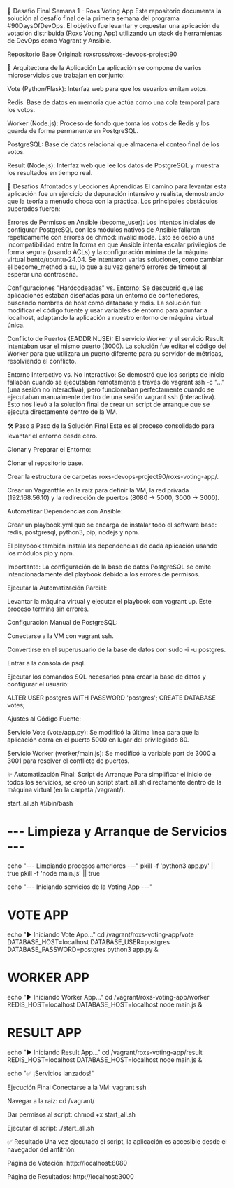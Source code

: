 🚀 Desafío Final Semana 1 - Roxs Voting App
Este repositorio documenta la solución al desafío final de la primera semana del programa #90DaysOfDevOps. El objetivo fue levantar y orquestar una aplicación de votación distribuida (Roxs Voting App) utilizando un stack de herramientas de DevOps como Vagrant y Ansible.

Repositorio Base Original: roxsross/roxs-devops-project90

🎯 Arquitectura de la Aplicación
La aplicación se compone de varios microservicios que trabajan en conjunto:

Vote (Python/Flask): Interfaz web para que los usuarios emitan votos.

Redis: Base de datos en memoria que actúa como una cola temporal para los votos.

Worker (Node.js): Proceso de fondo que toma los votos de Redis y los guarda de forma permanente en PostgreSQL.

PostgreSQL: Base de datos relacional que almacena el conteo final de los votos.

Result (Node.js): Interfaz web que lee los datos de PostgreSQL y muestra los resultados en tiempo real.

🧗 Desafíos Afrontados y Lecciones Aprendidas
El camino para levantar esta aplicación fue un ejercicio de depuración intensivo y realista, demostrando que la teoría a menudo choca con la práctica. Los principales obstáculos superados fueron:

Errores de Permisos en Ansible (become_user): Los intentos iniciales de configurar PostgreSQL con los módulos nativos de Ansible fallaron repetidamente con errores de chmod: invalid mode. Esto se debió a una incompatibilidad entre la forma en que Ansible intenta escalar privilegios de forma segura (usando ACLs) y la configuración mínima de la máquina virtual bento/ubuntu-24.04. Se intentaron varias soluciones, como cambiar el become_method a su, lo que a su vez generó errores de timeout al esperar una contraseña.

Configuraciones "Hardcodeadas" vs. Entorno: Se descubrió que las aplicaciones estaban diseñadas para un entorno de contenedores, buscando nombres de host como database y redis. La solución fue modificar el código fuente y usar variables de entorno para apuntar a localhost, adaptando la aplicación a nuestro entorno de máquina virtual única.

Conflicto de Puertos (EADDRINUSE): El servicio Worker y el servicio Result intentaban usar el mismo puerto (3000). La solución fue editar el código del Worker para que utilizara un puerto diferente para su servidor de métricas, resolviendo el conflicto.

Entorno Interactivo vs. No Interactivo: Se demostró que los scripts de inicio fallaban cuando se ejecutaban remotamente a través de vagrant ssh -c "..." (una sesión no interactiva), pero funcionaban perfectamente cuando se ejecutaban manualmente dentro de una sesión vagrant ssh (interactiva). Esto nos llevó a la solución final de crear un script de arranque que se ejecuta directamente dentro de la VM.

🛠️ Paso a Paso de la Solución Final
Este es el proceso consolidado para levantar el entorno desde cero.

Clonar y Preparar el Entorno:

Clonar el repositorio base.

Crear la estructura de carpetas roxs-devops-project90/roxs-voting-app/.

Crear un Vagrantfile en la raíz para definir la VM, la red privada (192.168.56.10) y la redirección de puertos (8080 -> 5000, 3000 -> 3000).

Automatizar Dependencias con Ansible:

Crear un playbook.yml que se encarga de instalar todo el software base: redis, postgresql, python3, pip, nodejs y npm.

El playbook también instala las dependencias de cada aplicación usando los módulos pip y npm.

Importante: La configuración de la base de datos PostgreSQL se omite intencionadamente del playbook debido a los errores de permisos.

Ejecutar la Automatización Parcial:

Levantar la máquina virtual y ejecutar el playbook con vagrant up. Este proceso termina sin errores.

Configuración Manual de PostgreSQL:

Conectarse a la VM con vagrant ssh.

Convertirse en el superusuario de la base de datos con sudo -i -u postgres.

Entrar a la consola de psql.

Ejecutar los comandos SQL necesarios para crear la base de datos y configurar el usuario:

ALTER USER postgres WITH PASSWORD 'postgres';
CREATE DATABASE votes;

Ajustes al Código Fuente:

Servicio Vote (vote/app.py): Se modificó la última línea para que la aplicación corra en el puerto 5000 en lugar del privilegiado 80.

Servicio Worker (worker/main.js): Se modificó la variable port de 3000 a 3001 para resolver el conflicto de puertos.

✨ Automatización Final: Script de Arranque
Para simplificar el inicio de todos los servicios, se creó un script start_all.sh directamente dentro de la máquina virtual (en la carpeta /vagrant/).

start_all.sh
#!/bin/bash

# --- Limpieza y Arranque de Servicios ---

echo "--- Limpiando procesos anteriores ---"
pkill -f 'python3 app.py' || true
pkill -f 'node main.js' || true

echo "--- Iniciando servicios de la Voting App ---"

# VOTE APP
echo "▶️  Iniciando Vote App..."
cd /vagrant/roxs-voting-app/vote
DATABASE_HOST=localhost DATABASE_USER=postgres DATABASE_PASSWORD=postgres python3 app.py &

# WORKER APP
echo "▶️  Iniciando Worker App..."
cd /vagrant/roxs-voting-app/worker
REDIS_HOST=localhost DATABASE_HOST=localhost node main.js &

# RESULT APP
echo "▶️  Iniciando Result App..."
cd /vagrant/roxs-voting-app/result
REDIS_HOST=localhost DATABASE_HOST=localhost node main.js &

echo "✅ ¡Servicios lanzados!"

Ejecución Final
Conectarse a la VM: vagrant ssh

Navegar a la raíz: cd /vagrant/

Dar permisos al script: chmod +x start_all.sh

Ejecutar el script: ./start_all.sh

✅ Resultado
Una vez ejecutado el script, la aplicación es accesible desde el navegador del anfitrión:

Página de Votación: http://localhost:8080

Página de Resultados: http://localhost:3000
